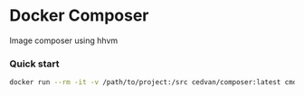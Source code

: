 # Docker Composer

Image composer using hhvm

### Quick start

```bash
docker run --rm -it -v /path/to/project:/src cedvan/composer:latest cmd
```